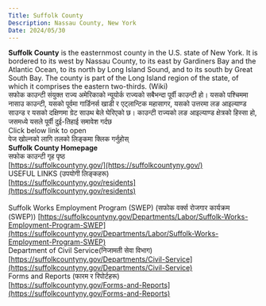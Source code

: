 ```yaml
---
Title: Suffolk County
Description: Nassau County, New York
Date: 2024/05/30
---
```

**Suffolk County** is the easternmost county in the U.S. state of New York. It is bordered to its west by Nassau County, to its east by Gardiners Bay and the Atlantic Ocean, to its north by Long Island Sound, and to its south by Great South Bay. The county is part of the Long Island region of the state, of which it comprises the eastern two-thirds. (Wiki)<br/>
सफोक काउन्टी संयुक्त राज्य अमेरिकाको न्यूयोर्क राज्यको सबैभन्दा पूर्वी काउन्टी हो। यसको पश्चिममा नासाउ काउन्टी, यसको पूर्वमा गार्डिनर्स खाडी र एट्लान्टिक महासागर, यसको उत्तरमा लङ आइल्याण्ड साउन्ड र यसको दक्षिणमा ग्रेट साउथ बेले घेरिएको छ। काउन्टी राज्यको लङ आइल्याण्ड क्षेत्रको हिस्सा हो, जसमध्ये यसले पूर्वी दुई-तिहाई समावेश गर्दछ
<br/>
Click below link to open<br/>पेज खोल्नको लागि तलको लिङ्कमा क्लिक गर्नुहोस्
<br/>
**Suffolk County Homepage**<br/>सफोक काउन्टी गृह पृष्ठ<br/>
[https://suffolkcountyny.gov/](https://suffolkcountyny.gov/)
<br/>
USEFUL LINKS (उपयोगी लिङ्कहरू)<br/>
[https://suffolkcountyny.gov/residents](https://suffolkcountyny.gov/residents)<br/>
<br/>
Suffolk Works Employment Program (SWEP) (सफोक वर्क्स रोजगार कार्यक्रम (SWEP))
[https://suffolkcountyny.gov/Departments/Labor/Suffolk-Works-Employment-Program-SWEP](https://suffolkcountyny.gov/Departments/Labor/Suffolk-Works-Employment-Program-SWEP)
<br/>
Department of Civil Service(निजामती सेवा विभाग)<br/>
[https://suffolkcountyny.gov/Departments/Civil-Service](https://suffolkcountyny.gov/Departments/Civil-Service)
<br/>
Forms and Reports (फारम र रिपोर्टहरू)<br/>
[https://suffolkcountyny.gov/Forms-and-Reports](https://suffolkcountyny.gov/Forms-and-Reports)
